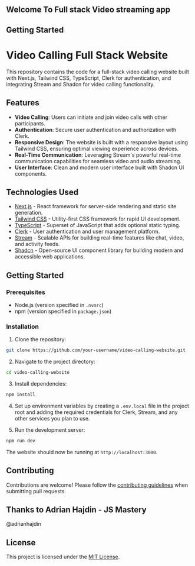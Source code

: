 ## Welcome To Full stack Video streaming app


## Getting Started

# Video Calling Full Stack Website

This repository contains the code for a full-stack video calling website built with Next.js, Tailwind CSS, TypeScript, Clerk for authentication, and integrating Stream and Shadcn for video calling functionality.

## Features

- **Video Calling**: Users can initiate and join video calls with other participants.
- **Authentication**: Secure user authentication and authorization with Clerk.
- **Responsive Design**: The website is built with a responsive layout using Tailwind CSS, ensuring optimal viewing experience across devices.
- **Real-Time Communication**: Leveraging Stream's powerful real-time communication capabilities for seamless video and audio streaming.
- **User Interface**: Clean and modern user interface built with Shadcn UI components.

## Technologies Used

- [Next.js](https://nextjs.org/) - React framework for server-side rendering and static site generation.
- [Tailwind CSS](https://tailwindcss.com/) - Utility-first CSS framework for rapid UI development.
- [TypeScript](https://www.typescriptlang.org/) - Superset of JavaScript that adds optional static typing.
- [Clerk](https://clerk.com/) - User authentication and user management platform.
- [Stream](https://getstream.io/) - Scalable APIs for building real-time features like chat, video, and activity feeds.
- [Shadcn](https://shadcn.com/) - Open-source UI component library for building modern and accessible web applications.

## Getting Started

### Prerequisites

- Node.js (version specified in `.nvmrc`)
- npm (version specified in `package.json`)

### Installation

1. Clone the repository:

```bash
git clone https://github.com/your-username/video-calling-website.git
```

2. Navigate to the project directory:

```bash
cd video-calling-website
```

3. Install dependencies:

```bash
npm install
```

4. Set up environment variables by creating a `.env.local` file in the project root and adding the required credentials for Clerk, Stream, and any other services you plan to use.

5. Run the development server:

```bash
npm run dev
```

The website should now be running at `http://localhost:3000`.

## Contributing

Contributions are welcome! Please follow the [contributing guidelines](.github/CONTRIBUTING.md) when submitting pull requests.

## Thanks to Adrian Hajdin - JS Mastery
@adrianhajdin

## License

This project is licensed under the [MIT License](LICENSE).
